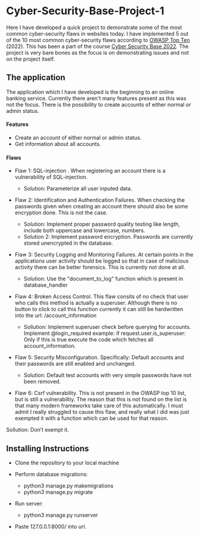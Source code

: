 # Cyber-Security-Base-Project-1

Here I have developed a quick project to demonstrate some of the most common cyber-security flaws in websites today. I have implemented 5 out of the 10 most common cyber-security flaws according to [OWASP Top Ten](https://owasp.org/www-project-top-ten/) (2022). This has been a part of the course [Cyber Security Base 2022](https://cybersecuritybase.mooc.fi/module-3.1). The project is very bare bones as the focus is on demonstrating issues and not on the project itself.

## The application

The application which I have developed is the beginning to an online banking service. Currently there aren't many features present as this was not the focus. There is the possibility to create accounts of either normal or admin status. 

#### Features

- Create an account of either normal or admin status.
- Get information about all accounts.

#### Flaws

- Flaw 1: SQL-injection . When registering an account there is a vulnerability of SQL-injection.
  - Solution: Parameterize all user inputed data.

- Flaw 2: Identification and Authentication Failures. When checking the passwords given when creating an account there should also be some encryption done. This is not the case.
  - Solution: Implement proper password quality testing like length, include both uppercase and lowercase, numbers. 
  - Solution 2: Implement password encryption. Passwords are currently stored unencrypted in the database.
  
- Flaw 3: Security Logging and Monitoring Failures. At certain points in the applications user activity should be logged so that in case of malicious activity there can be better forensics. This is currently not done at all.
  - Solution: Use the "document_to_log" function which is present in database_handler
  
- Flaw 4: Broken Access Control. This flaw consits of no check that user who calls this method is actually a superuser. Although there is no button to click to call this function currently it can still be hardwritten into the url: /account_information
  - Sollution: Implement superuser check before querying for accounts.
               Implement @login_required
    example: if request.user.is_superuser:
                  Only if this is true execute the code which fetches all account_information.
                  
- Flaw 5: Security Misconfiguration. Specifically: Default accounts and their passwords are still enabled and unchanged.
  - Solution: Default test accounts with very simple passwords have not been removed.
  
- Flaw 6: Csrf vulnerability. This is not present in the OWASP top 10 list, but is still a vulnerabiltiy. The reason that this is not found on the list is that many modern frameworks take care of this automatically. I must admit I really struggled to cause this flaw, and really what I did was just exempted it with a function which can be used for that reason.

Sollution: Don’t exempt it.
## Installing Instructions

- Clone the repository to your local machine
- Perform database migrations:
  - python3 manage.py makemigrations
  - python3 manage.py migrate

- Run server:
  - python3 manage.py runserver
  
- Paste 127.0.0.1:8000/ into url.
